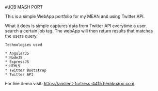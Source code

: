 #JOB MASH PORT

This is a simple WebApp portfolio for my MEAN and using Twitter API.

What it does is simple captures data from Twitter API everytime a user search a certain job tag.
The webApp will then return results that matches the users query.

	Technologies used

	* AngularJS
	* NodeJS
	* ExpressJS
	* HTML5
	* Twitter Bootstrap
	* Twitter API

For live demo visit: https://ancient-fortress-4415.herokuapp.com